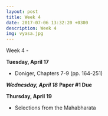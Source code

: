 ```yaml
---
layout: post
title: Week 4
date: 2017-07-06 13:32:20 +0300
description: Week 4
img: vyasa.jpg
---
```

Week 4 - 



**Tuesday, April 17**
- Doniger, Chapters 7-9 (pp. 164-251)

***Wednesday, April 18***
**Paper #1 Due**

**Thursday, April 19**
- Selections from the Mahabharata
